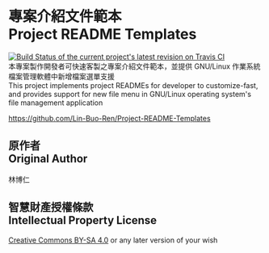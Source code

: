 # 專案介紹文件範本<br>Project README Templates
[![Build Status of the current project's latest revision on Travis CI](https://travis-ci.org/Lin-Buo-Ren/Project-README-Templates.svg?branch=master)](https://travis-ci.org/Lin-Buo-Ren/Project-README-Templates)  
本專案製作開發者可快速客製之專案介紹文件範本，並提供 GNU/Linux 作業系統檔案管理軟體中新增檔案選單支援  
This project implements project READMEs for developer to customize-fast, and provides support for new file menu in GNU/Linux operating system's file management application

<https://github.com/Lin-Buo-Ren/Project-README-Templates>

## 原作者<br>Original Author
林博仁

## 智慧財產授權條款<br>Intellectual Property License
[Creative Commons BY-SA 4.0](http://creativecommons.org/licenses/by-sa/4.0) or any later version of your wish
